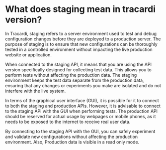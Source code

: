 # What does staging mean in tracardi version?

In Tracardi, staging refers to a server environment used to test and debug configuration changes before they are
deployed to a production server. The purpose of staging is to ensure that new configurations can be thoroughly
tested in a controlled environment without impacting the live production website or application.

When connected to the staging API, it means that you are using the API version specifically designed for collecting test
data. This allows you to perform tests without affecting the production data. The staging environment keeps the test
data separate from the production data, ensuring that any changes or experiments you make are isolated and do not
interfere with the live system.

In terms of the graphical user interface (GUI), it is possible for it to connect to both the staging and production
APIs. However, it is advisable to connect to the staging API with the GUI when performing tests. The production API
should be reserved for actual usage by webpages or mobile phones, as it needs to be exposed to the internet to receive
real user data.

By connecting to the staging API with the GUI, you can safely experiment and validate new configurations without
affecting the production environment. Also, Production data is visible in a read only mode.